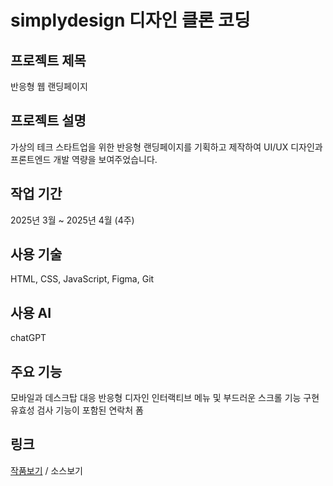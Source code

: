 # simplydesign 디자인 클론 코딩

## 프로젝트 제목
반응형 웹 랜딩페이지

## 프로젝트 설명
가상의 테크 스타트업을 위한 반응형 랜딩페이지를 기획하고 제작하여 UI/UX 디자인과 프론트엔드 개발 역량을 보여주었습니다.

## 작업 기간
2025년 3월 ~ 2025년 4월 (4주)

## 사용 기술
HTML, CSS, JavaScript, Figma, Git

## 사용 AI
chatGPT

## 주요 기능
모바일과 데스크탑 대응 반응형 디자인
인터랙티브 메뉴 및 부드러운 스크롤 기능 구현
유효성 검사 기능이 포함된 연락처 폼

## 링크 
[작품보기](https://simplydesign.kr/) / 소스보기
